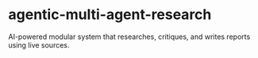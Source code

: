 # agentic-multi-agent-research
AI-powered modular system that researches, critiques, and writes reports using live sources.
